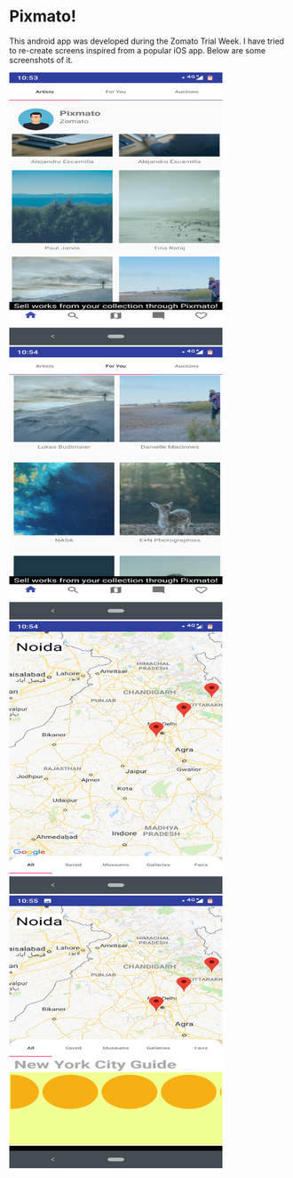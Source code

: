 # Pixmato!

This android app was developed during the Zomato Trial Week. I have tried to re-create screens inspired from a popular iOS app.
Below are some screenshots of it.


<img src="https://github.com/kaiserkumars/Pixmato/blob/master/ScreenShots/1.png" width="384" height="490" title="Github Logo"> <img src="https://github.com/kaiserkumars/Pixmato/blob/master/ScreenShots/2.png" width="384" height="490" title="Github Logo"> 
<img src="https://github.com/kaiserkumars/Pixmato/blob/master/ScreenShots/3.png" width="384" height="490" title="Github Logo"> <img src="https://github.com/kaiserkumars/Pixmato/blob/master/ScreenShots/4.png" width="384" height="490" title="Github Logo">

